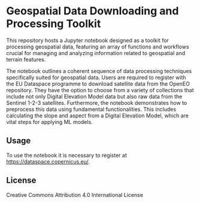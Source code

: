# Geospatial Data Downloading and Processing Toolkit

This repository hosts a Jupyter notebook designed as a toolkit for processing geospatial data, featuring an array of functions and workflows crucial for managing and analyzing information related to geospatial and terrain features.

The notebook outlines a coherent sequence of data processing techniques specifically suited for geospatial data. Users are required to register with the EU Dataspace programme to download satellite data from the OpenEO repository. They have the option to choose from a variety of collections that include not only Digital Elevation Model data but also raw data from the Sentinel 1-2-3 satellites. Furthermore, the notebook demonstrates how to preprocess this data using fundamental functionalities. This includes calculating the slope and aspect from a Digital Elevation Model, which are vital steps for applying ML models.

## Usage

To use the notebook it is necessary to register at https://dataspace.copernicus.eu/. 

## License

Creative Commons Attribution 4.0 International License
